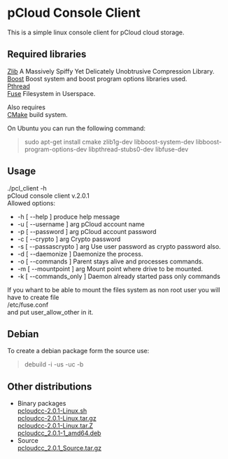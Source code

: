 # pCloud Console Client

This is a simple linux console client for pCloud cloud storage. 

## Required libraries 
[Zlib](http://zlib.net/)  A Massively Spiffy Yet Delicately Unobtrusive Compression Library.  
[Boost](http://www.boost.org/) Boost system and boost program options libraries used.  
[Pthread](http://www.gnu.org/)   
[Fuse](https://github.com/libfuse/libfuse) Filesystem in Userspace.  
  
Also requires   
[CMake](https://cmake.org/) build system.  

On Ubuntu you can run the following command:  
> sudo apt-get install cmake zlib1g-dev libboost-system-dev libboost-program-options-dev libpthread-stubs0-dev libfuse-dev  

## Usage
./pcl_client -h  
  pCloud console client v.2.0.1  
Allowed options:  
-  -h [ --help ]             produce help message
-  -u [ --username ] arg     pCloud account name
-  -p [ --password ] arg     pCloud account password
-  -c [ --crypto ] arg       Crypto password
-  -s [ --passascrypto ] arg Use user password as crypto password also.
-  -d [ --daemonize ]        Daemonize the process.
-  -o [ --commands  ]        Parent stays alive and processes commands. 
-  -m [ --mountpoint ] arg   Mount point where drive to be mounted.
-  -k [ --commands_only ]    Daemon already started pass only commands
  
If you whant to be able to mount the files system as non root user you will have to create file   
/etc/fuse.conf   
and put user_allow_other in it.  

## Debian
To create a debian package form the source use:  
> debuild -i -us -uc -b  

## Other distributions
- Binary packages  
  [pcloudcc-2.0.1-Linux.sh](https://github.com/libfuse/libfuse)   
  [pcloudcc-2.0.1-Linux.tar.gz](https://github.com/libfuse/libfuse)  
  [pcloudcc-2.0.1-Linux.tar.Z](https://github.com/libfuse/libfuse)  
  [pcloudcc_2.0.1-1_amd64.deb](https://github.com/libfuse/libfuse)  
- Source  
  [pcloudcc_2.0.1_Source.tar.gz](https://github.com/libfuse/libfuse)  
